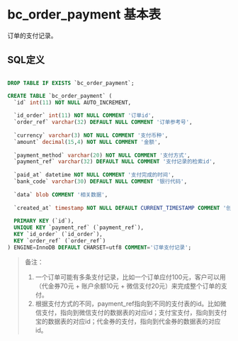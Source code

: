# bc_order_payment 基本表

订单的支付记录。

## SQL定义

```sql

DROP TABLE IF EXISTS `bc_order_payment`;

CREATE TABLE `bc_order_payment` (
  `id` int(11) NOT NULL AUTO_INCREMENT,
  
  `id_order` int(11) NOT NULL COMMENT '订单id',
  `order_ref` varchar(32) DEFAULT NULL COMMENT '订单参考号',
  
  `currency` varchar(3) NOT NULL COMMENT '支付币种',
  `amount` decimal(15,4) NOT NULL COMMENT '金额',
  
  `payment_method` varchar(20) NOT NULL COMMENT '支付方式',
  `payment_ref` varchar(32) DEFAULT NULL COMMENT '支付记录的检索id',
  
  `paid_at` datetime NOT NULL COMMENT '支付完成的时间',
  `bank_code` varchar(30) DEFAULT NULL COMMENT '银行代码',
  
  `data` blob COMMENT '相关数据',
  
  `created_at` timestamp NOT NULL DEFAULT CURRENT_TIMESTAMP COMMENT '创建时间',
  
  PRIMARY KEY (`id`),
  UNIQUE KEY `payment_ref` (`payment_ref`),
  KEY `id_order` (`id_order`),
  KEY `order_ref` (`order_ref`)
) ENGINE=InnoDB DEFAULT CHARSET=utf8 COMMENT='订单支付记录';

```

> 备注：
> 1. 一个订单可能有多条支付记录，比如一个订单应付100元，客户可以用（代金券70元 + 账户余额10元 + 微信支付20元）来完成整个订单的支付。
> 2. 根据支付方式的不同，payment_ref指向到不同的支付表的id。比如微信支付，指向到微信支付的数据表的对应id；支付宝支付，指向到支付宝的数据表的对应id；代金券的支付，指向到代金券的数据表的对应id。
